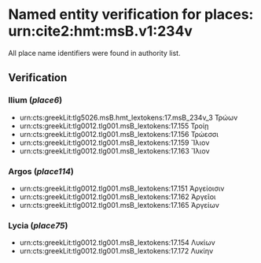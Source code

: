 # Named entity verification for places: urn:cite2:hmt:msB.v1:234v

All place name identifiers were found in authority list.

## Verification

### Ilium (*place6*) 

-  urn:cts:greekLit:tlg5026.msB.hmt_lextokens:17.msB_234v_3 Τρώων
-  urn:cts:greekLit:tlg0012.tlg001.msB_lextokens:17.155 Τροίῃ
-  urn:cts:greekLit:tlg0012.tlg001.msB_lextokens:17.156 Τρώεσσι
-  urn:cts:greekLit:tlg0012.tlg001.msB_lextokens:17.159 Ἴλιον
-  urn:cts:greekLit:tlg0012.tlg001.msB_lextokens:17.163 Ἴλιον


### Argos (*place114*) 

-  urn:cts:greekLit:tlg0012.tlg001.msB_lextokens:17.151 Ἀργείοισιν
-  urn:cts:greekLit:tlg0012.tlg001.msB_lextokens:17.162 Ἀργεῖοι
-  urn:cts:greekLit:tlg0012.tlg001.msB_lextokens:17.165 Ἀργείων


### Lycia (*place75*) 

-  urn:cts:greekLit:tlg0012.tlg001.msB_lextokens:17.154 Λυκίων
-  urn:cts:greekLit:tlg0012.tlg001.msB_lextokens:17.172 Λυκίην


